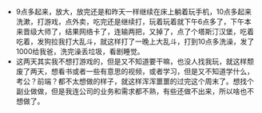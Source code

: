 + 9点多起来，放大，放完还是和昨天一样继续在床上躺着玩手机，10点多起来洗漱，打游戏，点外卖，吃完还是继续打，玩着玩着就下午6点多了，下午本来晋级大师了，结果网络卡了，连输两把，又掉了，点了个塔斯汀汉堡，吃着吃着，发狗拉我打大乱斗，就这样打了一晚上大乱斗，打到10点多洗澡，发了1000给我爸，洗完澡丢垃圾，看剧睡觉。
+ 这两天其实我不想打游戏的，但是又不知道要干嘛，也没人找我玩，就这样颓废了两天，想看书或者一些有意思的视频，或者学习，但是又不知道学什么，考公？前端？都不太想做的样子，就这样浑浑噩噩的过完这个周末了。想找个副业做做，但是我连公司的业务和需求都不熟，有些还做不出来，所以啥也不想做了。